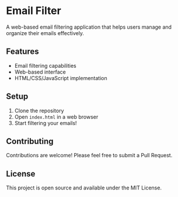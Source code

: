 # Email Filter

A web-based email filtering application that helps users manage and organize their emails effectively.

## Features

- Email filtering capabilities
- Web-based interface
- HTML/CSS/JavaScript implementation

## Setup

1. Clone the repository
2. Open `index.html` in a web browser
3. Start filtering your emails!

## Contributing

Contributions are welcome! Please feel free to submit a Pull Request.

## License

This project is open source and available under the MIT License.